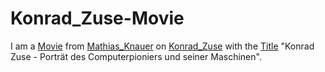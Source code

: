 # Konrad_Zuse-Movie

I am a [Movie](200300000.md) from [Mathias_Knauer](70000055.md) on [Konrad_Zuse](70000045.md) with the [Title](60076.md) "Konrad Zuse - Porträt des Computerpioniers und seiner Maschinen".
